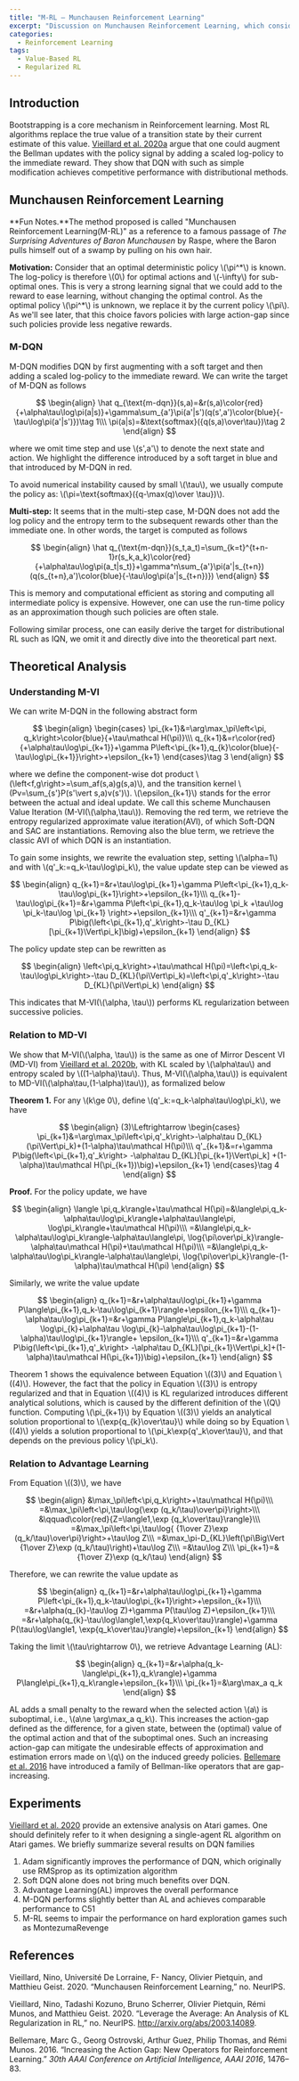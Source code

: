 ```yaml
---
title: "M-RL — Munchausen Reinforcement Learning"
excerpt: "Discussion on Munchausen Reinforcement Learning, which considers policy in Bellman updates."
categories:
  - Reinforcement Learning
tags:
  - Value-Based RL
  - Regularized RL
---
```


## Introduction

Bootstrapping is a core mechanism in Reinforcement learning. Most RL algorithms replace the true value of a transition state by their current estimate of this value. [Vieillard et al. 2020a](#ref1) argue that one could augment the Bellman updates with the policy signal by adding a scaled log-policy to the immediate reward. They show that DQN with such as simple modification achieves competitive performance with distributional methods.

## Munchausen Reinforcement Learning

**Fun Notes.**The method proposed is called "Munchausen Reinforcement Learning(M-RL)" as a reference to a famous passage of *The Surprising Adventures of Baron Munchausen* by Raspe, where the Baron pulls himself out of a swamp by pulling on his own hair.

**Motivation:** Consider that an optimal deterministic policy \\(\pi^\*\\) is known. The log-policy is therefore \\(0\\) for optimal actions and \\(-\infty\\) for sub-optimal ones. This is very a strong learning signal that we could add to the reward to ease learning, without changing the optimal control. As the optimal policy \\(\pi^\*\\) is unknown, we replace it by the current policy \\(\pi\\). As we'll see later, that this choice favors policies with large action-gap since such policies provide less negative rewards.

### M-DQN

M-DQN modifies DQN by first augmenting with a soft target and then adding a scaled log-policy to the immediate reward. We can write the target of M-DQN as follows

$$
\begin{align}
\hat q_{\text{m-dqn}}(s,a)=&r(s,a)\color{red}{+\alpha\tau\log\pi(a|s)}+\gamma\sum_{a'}\pi(a'|s')(q(s',a')\color{blue}{-\tau\log\pi(a'|s')})\tag 1\\\
\pi(a|s)=&\text{softmax}({q(s,a)\over\tau})\tag 2
\end{align}
$$

where we omit time step and use \\(s',a'\\) to denote the next state and action. We highlight the difference introduced by a soft target in blue and that introduced by M-DQN in red. 

To avoid numerical instability caused by small \\(\tau\\), we usually compute the policy as: \\(\pi=\text{softmax}({q-\max(q)\over \tau})\\).

**Multi-step:** It seems that in the multi-step case, M-DQN does not add the log policy and the entropy term to the subsequent rewards other than the immediate one. In other words, the target is computed as follows

$$
\begin{align}
\hat q_{\text{m-dqn}}(s_t,a_t)=\sum_{k=t}^{t+n-1}r(s_k,a_k)\color{red}{+\alpha\tau\log\pi(a_t|s_t)}+\gamma^n\sum_{a'}\pi(a'|s_{t+n})(q(s_{t+n},a')\color{blue}{-\tau\log\pi(a'|s_{t+n})})
\end{align}
$$

This is memory and computational efficient as storing and computing all intermediate policy is expensive. However, one can use the run-time policy as an approximation though such policies are often stale.

Following similar process, one can easily derive the target for distributional RL such as IQN, we omit it and directly dive into the theoretical part next.

## Theoretical Analysis

### Understanding M-VI

We can write M-DQN in the following abstract form

$$
\begin{align}
\begin{cases}
\pi_{k+1}&=\arg\max_\pi\left<\pi, q_k\right>\color{blue}{+\tau\mathcal H(\pi)}\\\
q_{k+1}&=r\color{red}{+\alpha\tau\log\pi_{k+1}}+\gamma P\left<\pi_{k+1},q_{k}\color{blue}{-\tau\log\pi_{k+1}}\right>+\epsilon_{k+1}
\end{cases}\tag 3
\end{align}
$$

where we define the component-wise dot product \\(\left<f,g\right>=\sum_af(s,a)g(s,a)\\), and the transition kernel \\(Pv=\sum_{s'}P(s'\vert s,a)v(s')\\). \\(\epsilon_{k+1}\\) stands for the error between the actual and ideal update. We call this scheme Munchausen Value Iteration (M-VI(\\(\alpha,\tau\\)). Removing the red term, we retrieve the entropy regularized approximate value iteration(AVI), of which Soft-DQN and SAC are instantiations. Removing also the blue term, we retrieve the classic AVI of which DQN is an instantiation.

To gain some insights, we rewrite the evaluation step, setting \\(\alpha=1\\) and with \\(q'_k:=q_k-\tau\log\pi_k\\), the value update step can be viewed as

$$
\begin{align}
q_{k+1}=&r+\tau\log\pi_{k+1}+\gamma P\left<\pi_{k+1},q_k-\tau\log\pi_{k+1}\right>+\epsilon_{k+1}\\\
q_{k+1}-\tau\log\pi_{k+1}=&r+\gamma P\left<\pi_{k+1},q_k-\tau\log \pi_k +\tau\log \pi_k-\tau\log \pi_{k+1} \right>+\epsilon_{k+1}\\\
q'_{k+1}=&r+\gamma P\big(\left<\pi_{k+1},q'_k\right>-\tau D_{KL}[\pi_{k+1}\Vert\pi_k]\big)+\epsilon_{k+1}
\end{align}
$$

The policy update step can be rewritten as

$$
\begin{align}
\left<\pi,q_k\right>+\tau\mathcal H(\pi)=\left<\pi,q_k-\tau\log\pi_k\right>-\tau D_{KL}(\pi\Vert\pi_k)=\left<\pi,q'_k\right>-\tau D_{KL}(\pi\Vert\pi_k)
\end{align}
$$

This indicates that M-VI(\\(\alpha, \tau\\)) performs KL regularization between successive policies.

### Relation to MD-VI

We show that M-VI(\\(\alpha, \tau\\)) is the same as one of Mirror Descent VI (MD-VI) from [Vieillard et al. 2020b](#ref2), with KL scaled by \\(\alpha\tau\\) and entropy scaled by \\((1-\alpha)\tau\\). Thus, M-VI(\\(\alpha,\tau\\)) is equivalent to MD-VI(\\(\alpha\tau,(1-\alpha)\tau\\)), as formalized below

**Theorem 1.** For any \\(k\ge 0\\), define \\(q'_k:=q_k-\alpha\tau\log\pi_k\\), we have

$$
\begin{align}
(3)\Leftrightarrow \begin{cases}
\pi_{k+1}&=\arg\max_\pi\left<\pi,q'_k\right>-\alpha\tau D_{KL}(\pi\Vert\pi_k)+(1-\alpha)\tau\mathcal H(\pi)\\\
q'_{k+1}&=r+\gamma P\big(\left<\pi_{k+1},q'_k\right> -\alpha\tau D_{KL}[\pi_{k+1}\Vert\pi_k] +(1-\alpha)\tau\mathcal H(\pi_{k+1})\big)+\epsilon_{k+1}
\end{cases}\tag 4
\end{align}
$$

**Proof.** For the policy update, we have

$$
\begin{align}
\langle \pi,q_k\rangle+\tau\mathcal H(\pi)=&\langle\pi,q_k-\alpha\tau\log\pi_k\rangle+\alpha\tau\langle\pi, \log\pi_k\rangle+\tau\mathcal H(\pi)\\\
=&\langle\pi,q_k-\alpha\tau\log\pi_k\rangle-\alpha\tau\langle\pi, \log{\pi\over\pi_k}\rangle-\alpha\tau\mathcal H(\pi)+\tau\mathcal H(\pi)\\\
=&\langle\pi,q_k-\alpha\tau\log\pi_k\rangle-\alpha\tau\langle\pi, \log{\pi\over\pi_k}\rangle-(1-\alpha)\tau\mathcal H(\pi)
\end{align}
$$

Similarly, we write the value update

$$
\begin{align}
q_{k+1}=&r+\alpha\tau\log\pi_{k+1}+\gamma P\langle\pi_{k+1},q_k-\tau\log\pi_{k+1}\rangle+\epsilon_{k+1}\\\
q_{k+1}-\alpha\tau\log\pi_{k+1}=&r+\gamma P\langle\pi_{k+1},q_k-\alpha\tau \log\pi_{k}+\alpha\tau \log\pi_{k}-\alpha\tau\log\pi_{k+1}-(1-\alpha)\tau\log\pi_{k+1}\rangle+ \epsilon_{k+1}\\\
q'_{k+1}=&r+\gamma P\big(\left<\pi_{k+1},q'_k\right> -\alpha\tau D_{KL}[\pi_{k+1}\Vert\pi_k]+(1-\alpha)\tau\mathcal H(\pi_{k+1})\big)+\epsilon_{k+1}
\end{align}
$$

Theorem 1 shows the equivalence between Equation \\((3)\\) and Equation \\((4)\\). However, the fact that the policy in Equation \\((3)\\) is entropy regularized and that in Equation \\((4)\\) is KL regularized introduces different analytical solutions, which is caused by the different definition of the \\(Q\\) function. Computing \\(\pi_{k+1}\\) by Equation \\((3)\\) yields an analytical solution proportional to \\(\exp{q_{k}\over\tau}\\) while doing so by Equation \\((4)\\) yields a solution proportional to \\(\pi_k\exp{q'_k\over\tau}\\), and that depends on the previous policy \\(\pi_k\\). 

### Relation to Advantage Learning

From Equation \\((3)\\), we have

$$
\begin{align}
&\max_\pi\left<\pi,q_k\right>+\tau\mathcal H(\pi)\\\
=&\max_\pi\left<\pi,\tau\log{\exp (q_k/\tau)\over\pi}\right>\\\
&\qquad\color{red}{Z=\langle1,\exp {q_k\over\tau}\rangle}\\\
=&\max_\pi\left<\pi,\tau\log{ {1\over Z}\exp (q_k/\tau)\over\pi}\right>+\tau\log Z\\\
=&\max_\pi-D_{KL}\left(\pi\Big\Vert {1\over Z}\exp (q_k/\tau)\right)+\tau\log Z\\\
=&\tau\log Z\\\
\pi_{k+1}=&{1\over Z}\exp (q_k/\tau)
\end{align}
$$

Therefore, we can rewrite the value update as

$$
\begin{align}
q_{k+1}=&r+\alpha\tau\log\pi_{k+1}+\gamma P\left<\pi_{k+1},q_k-\tau\log\pi_{k+1}\right>+\epsilon_{k+1}\\\
=&r+\alpha(q_{k}-\tau\log Z)+\gamma P(\tau\log Z)+\epsilon_{k+1}\\\
=&r+\alpha(q_{k}-\tau\log\langle1,\exp{q_k\over\tau}\rangle)+\gamma P(\tau\log\langle1, \exp{q_k\over\tau}\rangle)+\epsilon_{k+1}
\end{align}
$$

Taking the limit \\(\tau\rightarrow 0\\), we retrieve Advantage Learning (AL):

$$
\begin{align}
q_{k+1}=&r+\alpha(q_k-\langle\pi_{k+1},q_k\rangle)+\gamma P\langle\pi_{k+1},q_k\rangle+\epsilon_{k+1}\\\
\pi_{k+1}=&\arg\max_a q_k
\end{align}
$$

AL adds a small penalty to the reward when the selected action \\(a\\) is suboptimal, i.e., \\(a\ne \arg\max_a q_k\\). This increases the action-gap defined as the difference, for a given state, between the (optimal) value of the optimal action and that of the suboptimal ones. Such an increasing action-gap can mitigate the undesirable effects of approximation and estimation errors made on \\(q\\) on the induced greedy policies. [Bellemare et al. 2016](#ref3) have introduced a family of Bellman-like operators that are gap-increasing.

## Experiments

[Vieillard et al. 2020](#ref1) provide an extensive analysis on Atari games. One should definitely refer to it when designing a single-agent RL algorithm on Atari games. We briefly summarize several results on DQN families

1. Adam significantly improves the performance of DQN, which originally use RMSprop as its optimization algorithm
2. Soft DQN alone does not bring much benefits over DQN.
3. Advantage Learning(AL) improves the overall performance
4. M-DQN performs slightly better than AL and achieves comparable performance to C51
5. M-RL seems to impair the performance on hard exploration games such as MontezumaRevenge

## References

<a name="ref1"></a>Vieillard, Nino, Université De Lorraine, F- Nancy, Olivier Pietquin, and Matthieu Geist. 2020. “Munchausen Reinforcement Learning,” no. NeurIPS.

<a name="ref2"></a>Vieillard, Nino, Tadashi Kozuno, Bruno Scherrer, Olivier Pietquin, Rémi Munos, and Matthieu Geist. 2020. “Leverage the Average: An Analysis of KL Regularization in RL,” no. NeurIPS. http://arxiv.org/abs/2003.14089.

<a name="ref3"></a>Bellemare, Marc G., Georg Ostrovski, Arthur Guez, Philip Thomas, and Rémi Munos. 2016. “Increasing the Action Gap: New Operators for Reinforcement Learning.” *30th AAAI Conference on Artificial Intelligence, AAAI 2016*, 1476–83.